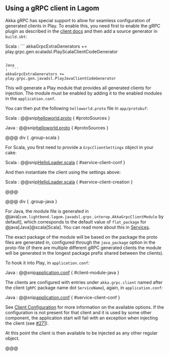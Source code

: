## Using a gRPC client in Lagom

Akka gRPC has special support to allow for seamless configuration of generated clients in Play. To enable this, you
need first to enable the gRPC plugin as described in the [client docs](https://doc.akka.io/docs/akka-grpc/current/client/walkthrough.html) and then add a
source generator in `build.sbt`:

Scala
:  ```
akkaGrpcExtraGenerators += play.grpc.gen.scaladsl.PlayScalaClientCodeGenerator
```

Java
:  ```
akkaGrpcExtraGenerators += play.grpc.gen.javadsl.PlayJavaClientCodeGenerator
```

This will generate a Play module that provides all generated clients for injection. The module must be enabled
by adding it to the enabled modules in the `application.conf`.

You can then put the following `helloworld.proto` file in `app/protobuf`:

Scala
:   @@snip[helloworld.proto](/lagom-interop-test-scala/src/main/proto/helloworld.proto) { #protoSources }

Java
:   @@snip[helloworld.proto](/lagom-interop-test-java/src/main/proto/helloworld.proto) { #protoSources }


@@@ div { .group-scala }

For Scala, you first need to provide a `GrpcClientSettings` object in your cake:

Scala
:   @@snip[HelloLoader.scala](/lagom-interop-test-scala/src/main/scala/com/lightbend/lagom/scaladsl/grpc/interop/test/HelloLoader.scala) { #service-client-conf }


And then instantiate the client using the settings above:

Scala
:   @@snip[HelloLoader.scala](/lagom-interop-test-scala/src/main/scala/com/lightbend/lagom/scaladsl/grpc/interop/test/HelloLoader.scala) { #service-client-creation }


@@@


@@@ div { .group-java }

For Java, the module file is generated in @java[`com.lightbend.lagom.javadsl.grpc.interop.AkkaGrpcClientModule` by default], which corresponds to the default value
of `flat_package` for @java[Java]@scala[Scala]. You can read more about this in [Services](https://doc.akka.io/docs/akka-grpc/current/proto.html).

The exact package of the module will be based on the package the proto files are generated in, configured through
the `java_package` option in the proto-file (if there are multiple different gRPC generated clients the module will
be generated in the longest package prefix shared between the clients).

To hook it into Play, in `application.conf`:

Java
:   @@snip[application.conf](/lagom-interop-test-java/src/main/resources/application.conf) { #client-module-java }

The clients are configured with entries under `akka.grpc.client` named after the client (`gRPC` package name dot `ServiceName`),
again, in `application.conf`:

Java
:   @@snip[application.conf](/lagom-interop-test-java/src/main/resources/application.conf) { #service-client-conf }

See [Client Configuration](https://doc.akka.io/docs/akka-grpc/current/client/configuration.html) for more information on the available options. If the configuration
is not present for that client and it is used by some other component, the application start will fail with an exception
when injecting the client (see [#271](https://github.com/akka/akka-grpc/issues/271)).

At this point the client is then available to be injected as any other regular object.

@@@
